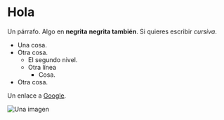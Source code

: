 # Hola

Un párrafo. Algo en __negrita__ __negrita también__.
Si quieres escribir *cursiva*.

* Una cosa.
* Otra cosa.
  * El segundo nivel.
  * Otra línea
    * Cosa.
* Otra cosa.

Un enlace a [Google](www.google.com).

![Una imagen](https://images.pexels.com/photos/11291545/pexels-photo-11291545.jpeg)
